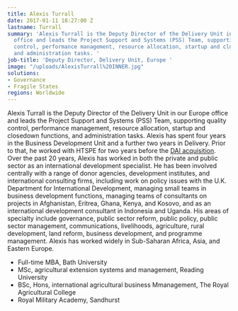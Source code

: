 ```yaml
---
title: Alexis Turrall
date: 2017-01-11 18:27:00 Z
lastname: Turrall
summary: 'Alexis Turrall is the Deputy Director of the Delivery Unit in our Europe
  office and leads the Project Support and Systems (PSS) Team, supporting quality
  control, performance management, resource allocation, startup and closedown functions,
  and administration tasks. '
job-title: 'Deputy Director, Delivery Unit, Europe '
image: "/uploads/AlexisTurrall%20INNER.jpg"
solutions:
- Governance
- Fragile States
regions: Worldwide
---
```


Alexis Turrall is the Deputy Director of the Delivery Unit in our Europe office and leads the Project Support and Systems (PSS) Team, supporting quality control, performance management, resource allocation, startup and closedown functions, and administration tasks. Alexis has spent four years in the Business Development Unit and a further two years in Delivery. Prior to that, he worked with HTSPE for two years before the [DAI acquisition](https://www.dai.com/news/one-company-one-brand-dai-retires-htspe-name). Over the past 20 years, Alexis has worked in both the private and public sector as an international development specialist. He has been involved centrally with a range of donor agencies, development institutes, and international consulting firms, including work on policy issues with the U.K. Department for International Development, managing small teams in business development functions, managing teams of consultants on projects in Afghanistan, Eritrea, Ghana, Kenya, and Kosovo, and as an international development consultant in Indonesia and Uganda. His areas of specialty include governance, public sector reform, public policy, public sector management, communications, livelihoods, agriculture, rural development, land reform, business development, and programme management. Alexis has worked widely in Sub-Saharan Africa, Asia, and Eastern Europe.

* Full-time MBA, Bath University
* MSc, agricultural extension systems and management, Reading University
* BSc, Hons, international agricultural business Mmanagement, The Royal Agricultural College
* Royal Military Academy, Sandhurst